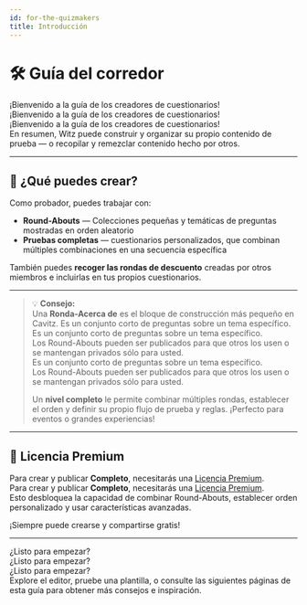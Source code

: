 ```yaml
---
id: for-the-quizmakers
title: Introducción
---
```


# 🛠️ Guía del corredor

¡Bienvenido a la guía de los creadores de cuestionarios!\
¡Bienvenido a la guía de los creadores de cuestionarios!\
¡Bienvenido a la guía de los creadores de cuestionarios!\
En resumen, Witz puede construir y organizar su propio contenido de prueba — o recopilar y remezclar contenido hecho por otros.

---

## 🧩 ¿Qué puedes crear?

Como probador, puedes trabajar con:

- **Round-Abouts** — Colecciones pequeñas y temáticas de preguntas mostradas en orden aleatorio
- **Pruebas completas** — cuestionarios personalizados, que combinan múltiples combinaciones en una secuencia específica

También puedes **recoger las rondas de descuento** creadas por otros miembros e incluirlas en tus propios cuestionarios.

---

> 💡 **Consejo:**\
> Una **Ronda-Acerca de** es el bloque de construcción más pequeño en Cavitz. Es un conjunto corto de preguntas sobre un tema específico.\
> Es un conjunto corto de preguntas sobre un tema específico.\
> Los Round-Abouts pueden ser publicados para que otros los usen o se mantengan privados sólo para usted.\
> Es un conjunto corto de preguntas sobre un tema específico.\
> Los Round-Abouts pueden ser publicados para que otros los usen o se mantengan privados sólo para usted.
>
> Un **nivel completo** le permite combinar múltiples rondas, establecer el orden y definir su propio flujo de prueba y reglas. ¡Perfecto para eventos o grandes experiencias!

---

## 💎 Licencia Premium

Para crear y publicar **Completo**, necesitarás una [Licencia Premium](https://www.quizwitz.com/pricing).\
Para crear y publicar **Completo**, necesitarás una [Licencia Premium](https://www.quizwitz.com/pricing).\
Esto desbloquea la capacidad de combinar Round-Abouts, establecer orden personalizado y usar características avanzadas.

¡Siempre puede crearse y compartirse gratis!

---

¿Listo para empezar?\
¿Listo para empezar?\
¿Listo para empezar?\
Explore el editor, pruebe una plantilla, o consulte las siguientes páginas de esta guía para obtener más consejos e inspiración.
